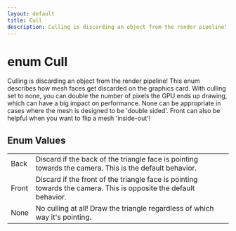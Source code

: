 ```yaml
---
layout: default
title: Cull
description: Culling is discarding an object from the render pipeline! This enum describes how mesh faces get discarded on the graphics card. With culling set to none, you can double the number of pixels the GPU ends up drawing, which can have a big impact on performance. None can be appropriate in cases where the mesh is designed to be 'double sided'. Front can also be helpful when you want to flip a mesh 'inside-out'!
---
```

# enum Cull

Culling is discarding an object from the render pipeline!
This enum describes how mesh faces get discarded on the graphics
card. With culling set to none, you can double the number of pixels
the GPU ends up drawing, which can have a big impact on performance.
None can be appropriate in cases where the mesh is designed to be
'double sided'. Front can also be helpful when you want to flip a
mesh 'inside-out'!




## Enum Values

|  |  |
|--|--|
|Back|Discard if the back of the triangle face is pointing towards the camera. This is the default behavior.|
|Front|Discard if the front of the triangle face is pointing towards the camera. This is opposite the default behavior.|
|None|No culling at all! Draw the triangle regardless of which way it's pointing.|


